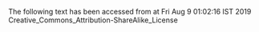 The following text has been accessed from at Fri Aug 9 01:02:16 IST 2019
Creative_Commons_Attribution-ShareAlike_License
